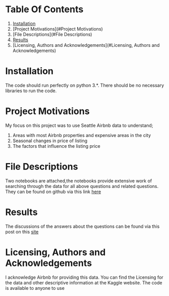 # Table Of Contents
1. [Installation](#Installation)
2. [Project Motivations](#Project Motivations)
3. [File Descriptions](#File Descriptions)
4. [Results](#Results)
5. [Licensing, Authors and Acknowledgements](#Licensing, Authors and Acknowledgements)

# Installation
The code should run perfectly on python 3.*. There should be no necessary libraries to run the code.

# Project Motivations
My focus on this project was to use Seattle Airbnb data to understand;
1. Areas with most Airbnb properties and expensive areas in the city
2. Seasonal changes in price of listing
3. The factors that influence the listing price 

# File Descriptions
Two notebooks are attached,the notebooks provide extensive work of searching through the data for all above questions and related questions. They can be found on github via this link [here](https://github.com/Ainard09/Seattle-AirbnbData.git)

# Results
The discussions of the answers about the questions can be found via this post on this [site](https://medium.com/@liadiazeez3/why-you-should-consider-seattle-for-your-next-vacation-28642876d9d1)

# Licensing, Authors and Acknowledgements
I acknowledge Airbnb for providing this data. You can find the Licensing for the data and other descriptive information at the Kaggle website. The code is available to anyone to use
